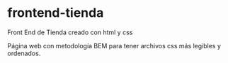 # frontend-tienda
Front End de Tienda creado con html y css

Página web con metodología BEM para tener archivos css más legibles y ordenados.
